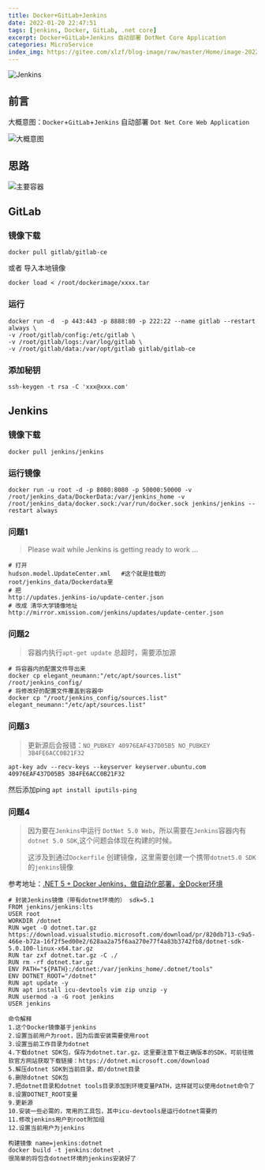 ```yaml
---
title: Docker+GitLab+Jenkins
date: 2022-01-20 22:47:51
tags: [jenkins, Docker, GitLab, .net core]
excerpt: Docker+GitLab+Jenkins 自动部署 DotNet Core Application
categories: MicroService
index_img: https://gitee.com/xlzf/blog-image/raw/master/Home/image-20220120225149050.png
---
```


![Jenkins](https://gitee.com/xlzf/blog-image/raw/master/Home/image-20220120225149050.png)

## 前言

大概意图：`Docker`+`GitLab`+`Jenkins` 自动部署 `Dot Net Core Web Application`

![大概意图](https://gitee.com/xlzf/blog-image/raw/master/Home/image-20220120211456716.png)

## 思路

![主要容器](https://gitee.com/xlzf/blog-image/raw/master/Home/image-20220120212431735.png)

## GitLab

### 镜像下载

``` shell
docker pull gitlab/gitlab-ce
```

或者 导入本地镜像

``` shell
docker load < /root/dockerimage/xxxx.tar
```

### 运行

``` shell
docker run -d  -p 443:443 -p 8888:80 -p 222:22 --name gitlab --restart always \
-v /root/gitlab/config:/etc/gitlab \
-v /root/gitlab/logs:/var/log/gitlab \
-v /root/gitlab/data:/var/opt/gitlab gitlab/gitlab-ce
```

### 添加秘钥

``` shell
ssh-keygen -t rsa -C 'xxx@xxx.com'
```





## Jenkins

### 镜像下载

``` shell
docker pull jenkins/jenkins
```

### 运行镜像

``` shell
docker run -u root -d -p 8080:8080 -p 50000:50000 -v /root/jenkins_data/DockerData:/var/jenkins_home -v /root/jenkins_data/docker.sock:/var/run/docker.sock jenkins/jenkins --restart always
```

### 问题1

>  Please wait while Jenkins is getting ready to work ...

``` shell
# 打开
hudson.model.UpdateCenter.xml   #这个就是挂载的root/jenkins_data/Dockerdata里
# 把
http://updates.jenkins-io/update-center.json
# 改成 清华大学镜像地址
http://mirror.xmission.com/jenkins/updates/update-center.json
```

### 问题2

> 容器内执行`apt-get update` 总超时，需要添加源

``` shell
# 将容器内的配置文件导出来
docker cp elegant_neumann:"/etc/apt/sources.list" /root/jenkins_config/
# 将修改好的配置文件覆盖到容器中
docker cp "/root/jenkins_config/sources.list" elegant_neumann:"/etc/apt/sources.list"
```

### 问题3

> 更新源后会报错：`NO_PUBKEY 40976EAF437D05B5 NO_PUBKEY 3B4FE6ACC0B21F32`

``` shell
apt-key adv --recv-keys --keyserver keyserver.ubuntu.com 40976EAF437D05B5 3B4FE6ACC0B21F32
```

然后添加ping `apt install iputils-ping`

### 问题4

> 因为要在`Jenkins`中运行 `DotNet 5.0 Web`，所以需要在`Jenkins`容器内有 `dotnet 5.0 SDK`,这个问题会体现在构建的时候。
>
> 这涉及到通过`Dockerfile` 创建镜像，这里需要创建一个携带`dotnet5.0 SDK`的`jenkins`镜像

参考地址：[.NET 5 + Docker Jenkins，做自动化部署，全Docker环境](https://blog.csdn.net/feng005211/article/details/114818504)

``` shell
# 封装Jenkins镜像（带有dotnet环境的） sdk=5.1
FROM jenkins/jenkins:lts
USER root
WORKDIR /dotnet
RUN wget -O dotnet.tar.gz https://download.visualstudio.microsoft.com/download/pr/820db713-c9a5-466e-b72a-16f2f5ed00e2/628aa2a75f6aa270e77f4a83b3742fb8/dotnet-sdk-5.0.100-linux-x64.tar.gz
RUN tar zxf dotnet.tar.gz -C ./
RUN rm -rf dotnet.tar.gz
ENV PATH="${PATH}:/dotnet:/var/jenkins_home/.dotnet/tools"
ENV DOTNET_ROOT="/dotnet"
RUN apt update -y
RUN apt install icu-devtools vim zip unzip -y
RUN usermod -a -G root jenkins
USER jenkins
```

```
命令解释
1.这个Docker镜像基于jenkins
2.设置当前用户为root，因为后面安装需要使用root
3.设置当前工作目录为dotnet
4.下载dotnet SDK包，保存为dotnet.tar.gz。这里要注意下载正确版本的SDK，可前往微软官方网站获取下载链接：https://dotnet.microsoft.com/download
5.解压dotnet SDK到当前目录，即/dotnet目录
6.删除dotnet SDK包
7.把dotnet目录和dotnet tools目录添加到环境变量PATH，这样就可以使用dotnet命令了
8.设置DOTNET_ROOT变量
9.更新源
10.安装一些必需的，常用的工具包，其中icu-devtools是运行dotnet需要的
11.修改jenkins用户到root附加组
12.设置当前用户为jenkins
```

```
构建镜像 name=jenkins:dotnet
docker build -t jenkins:dotnet .
很简单的将包含dotnet环境的jenkins安装好了
```
